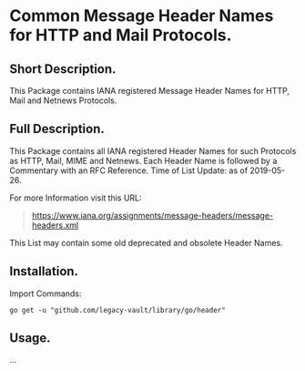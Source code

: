 # Common Message Header Names for HTTP and Mail Protocols.


## Short Description.

This Package contains IANA registered Message Header Names for HTTP, Mail and Netnews Protocols.

## Full Description.

This Package contains all IANA registered Header Names for such Protocols as HTTP, Mail, MIME and Netnews. Each Header Name is followed by a Commentary with an RFC Reference. Time of List Update: as of 2019-05-26.

For more Information visit this URL:
> https://www.iana.org/assignments/message-headers/message-headers.xml

This List may contain some old deprecated and obsolete Header Names.

## Installation.

Import Commands:
```
go get -u "github.com/legacy-vault/library/go/header"
```

## Usage.

...
